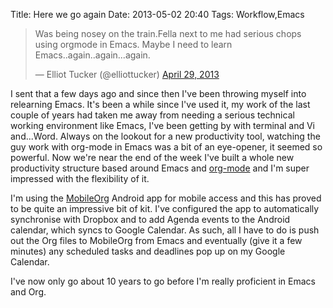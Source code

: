 Title: Here we go again
Date: 2013-05-02 20:40
Tags: Workflow,Emacs

<blockquote class="twitter-tweet"><p>Was being nosey on the train.Fella next to me had serious chops using orgmode in Emacs. Maybe I need to learn Emacs..again..again...again.</p>&mdash; Elliot Tucker (@elliottucker) <a href="https://twitter.com/elliottucker/status/328784316681289728">April 29, 2013</a></blockquote>
<script async src="//platform.twitter.com/widgets.js" charset="utf-8"></script>

I sent that a few days ago and since then I've been throwing myself into relearning Emacs.
It's been a while since I've used it, my work of the last couple of years had taken me away from needing a serious technical working environment like Emacs, I've been getting by with terminal and Vi and...Word. Always on the lookout for a new productivity tool, watching the guy work with org-mode in Emacs was a bit of an eye-opener, it seemed so powerful.  Now we're near the end of the week I've built a whole new productivity structure based around Emacs and [org-mode](http://orgmode.org) and I'm super impressed with the flexibility of it.

I'm using the [MobileOrg](https://play.google.com/store/apps/details?id=com.matburt.mobileorg) Android app for mobile access and this has proved to be quite an impressive bit of kit.  I've configured the app to automatically synchronise with Dropbox and to add Agenda events to the Android calendar, which syncs to Google Calendar.  As such, all I have to do is push out the Org files to MobileOrg from Emacs and eventually (give it a few minutes) any scheduled tasks and deadlines pop up on my Google Calendar.

I've now only go about 10 years to go before I'm really proficient in Emacs and Org.

